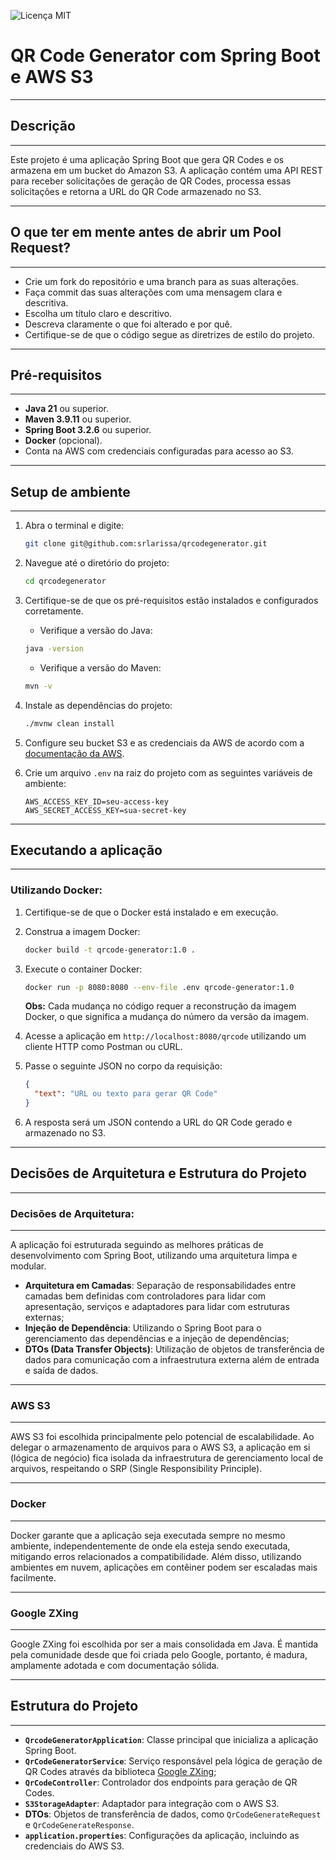 ![Licença MIT](https://img.shields.io/badge/Licença-MIT-green.svg)

# QR Code Generator com Spring Boot e AWS S3

---

## Descrição

---

Este projeto é uma aplicação Spring Boot que gera QR Codes e os armazena em um bucket do Amazon S3. A aplicação contém uma API REST para receber solicitações de geração de QR Codes, processa essas solicitações e retorna a URL do QR Code armazenado no S3.

---
## O que ter em mente antes de abrir um Pool Request?

---

- Crie um fork do repositório e uma branch para as suas alterações.
- Faça commit das suas alterações com uma mensagem clara e descritiva.
- Escolha um título claro e descritivo.
- Descreva claramente o que foi alterado e por quê.
- Certifique-se de que o código segue as diretrizes de estilo do projeto.
 
---
## Pré-requisitos

---

- **Java 21** ou superior.
- **Maven 3.9.11** ou superior.
- **Spring Boot 3.2.6** ou superior.
- **Docker** (opcional).
- Conta na AWS com credenciais configuradas para acesso ao S3.

---
## Setup de ambiente

---

1. Abra o terminal e digite:
    ```bash
    git clone git@github.com:srlarissa/qrcodegenerator.git
    ``` 
2. Navegue até o diretório do projeto:
   ```bash
   cd qrcodegenerator
   ```
3. Certifique-se de que os pré-requisitos estão instalados e configurados corretamente.
   - Verifique a versão do Java:
   ```bash
   java -version
   ```
   - Verifique a versão do Maven:
   ```bash
   mvn -v
   ```
4. Instale as dependências do projeto:
   ```bash
   ./mvnw clean install
   ```
5. Configure seu bucket S3 e as credenciais da AWS de acordo com a [documentação da AWS](https://docs.aws.amazon.com/pt_br/s3/?icmpid=docs_homepage_featuredsvcs).
6. Crie um arquivo `.env` na raiz do projeto com as seguintes variáveis de ambiente:

   ```plaintext
   AWS_ACCESS_KEY_ID=seu-access-key
   AWS_SECRET_ACCESS_KEY=sua-secret-key
   ```

---
## Executando a aplicação

---

### Utilizando Docker:

1. Certifique-se de que o Docker está instalado e em execução.
2. Construa a imagem Docker:
   ```bash
   docker build -t qrcode-generator:1.0 .
   ```
3. Execute o container Docker:
   ```bash
   docker run -p 8080:8080 --env-file .env qrcode-generator:1.0
   ```
   **Obs:** Cada mudança no código requer a reconstrução da imagem Docker, o que significa a mudança do número da versão da imagem.
4. Acesse a aplicação em `http://localhost:8080/qrcode` utilizando um cliente HTTP como Postman ou cURL.
5. Passe o seguinte JSON no corpo da requisição:

   ```json
   {
     "text": "URL ou texto para gerar QR Code"
   }
   ```
6. A resposta será um JSON contendo a URL do QR Code gerado e armazenado no S3.

---
## Decisões de Arquitetura e Estrutura do Projeto

---

### Decisões de Arquitetura:

---

A aplicação foi estruturada seguindo as melhores práticas de desenvolvimento com Spring Boot, utilizando uma arquitetura limpa e modular.
- **Arquitetura em Camadas**: Separação de responsabilidades entre camadas bem definidas com controladores para lidar com apresentação, serviços e adaptadores para lidar com estruturas externas;
- **Injeção de Dependência**: Utilizando o Spring Boot para o gerenciamento das dependências e a injeção de dependências;
- **DTOs (Data Transfer Objects)**: Utilização de objetos de transferência de dados para comunicação com a infraestrutura externa além de entrada e saída de dados.

---
### AWS S3

---

AWS S3 foi escolhida principalmente pelo potencial de escalabilidade. Ao delegar o armazenamento de arquivos para o AWS S3, a aplicação em si (lógica de negócio) fica isolada da infraestrutura  de gerenciamento local de arquivos, respeitando o SRP (Single Responsibility Principle).

---
### Docker

---
Docker garante que a aplicação seja executada sempre no mesmo ambiente, independentemente de onde ela esteja sendo executada, mitigando erros relacionados a compatibilidade. Além disso, utilizando ambientes em nuvem, aplicações em contêiner podem ser escaladas mais facilmente. 

---
### Google ZXing

---
Google ZXing foi escolhida por ser a mais consolidada em Java. É mantida pela comunidade desde que foi criada pelo Google, portanto, é madura, amplamente adotada e com documentação sólida.

---
## Estrutura do Projeto

---
- **`QrcodeGeneratorApplication`**: Classe principal que inicializa a aplicação Spring Boot.
- **`QrCodeGeneratorService`**: Serviço responsável pela lógica de geração de QR Codes através da biblioteca [Google ZXing](https://zxing.github.io/zxing/apidocs/);
- **`QrCodeController`**: Controlador dos endpoints para geração de QR Codes.
- **`S3StorageAdapter`**: Adaptador para integração com o AWS S3.
- **DTOs**: Objetos de transferência de dados, como `QrCodeGenerateRequest` e `QrCodeGenerateResponse`.
- **`application.properties`**: Configurações da aplicação, incluindo as credenciais do AWS S3.

